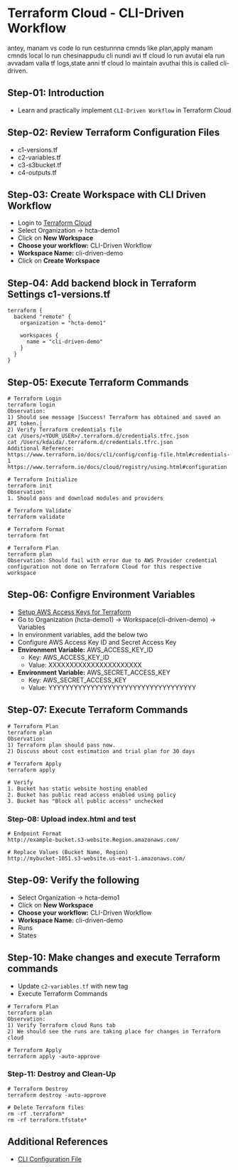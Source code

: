# Terraform Cloud - CLI-Driven Workflow
antey, manam vs code lo run cestunnna cmnds like plan,apply
manam cmnds local lo run chesinappudu cli nundi avi tf cloud lo run avutai
ela run avvadam valla tf logs,state anni tf cloud lo maintain avuthai this is called 
cli-driven. 
## Step-01: Introduction
- Learn and practically implement `CLI-Driven Workflow` in Terraform Cloud

## Step-02: Review Terraform Configuration Files
- c1-versions.tf
- c2-variables.tf
- c3-s3bucket.tf
- c4-outputs.tf

## Step-03: Create Workspace with CLI Driven Workflow
- Login to [Terraform Cloud](https://app.terraform.io/)
- Select Organization -> hcta-demo1
- Click on **New Workspace**
- **Choose your workflow:** CLI-Driven Workflow
- **Workspace Name:** cli-driven-demo
- Click on **Create Workspace**

## Step-04: Add backend block in Terraform Settings c1-versions.tf
```t
terraform {
  backend "remote" {
    organization = "hcta-demo1"

    workspaces {
      name = "cli-driven-demo"
    }
  }
}
```

## Step-05: Execute Terraform Commands
```t
# Terraform Login
terraform login
Observation: 
1) Should see message |Success! Terraform has obtained and saved an API token.|
2) Verify Terraform credentials file
cat /Users/<YOUR_USER>/.terraform.d/credentials.tfrc.json
cat /Users/kdaida/.terraform.d/credentials.tfrc.json
Additional Reference:
https://www.terraform.io/docs/cli/config/config-file.html#credentials-1
https://www.terraform.io/docs/cloud/registry/using.html#configuration

# Terraform Initialize
terraform init
Observation: 
1. Should pass and download modules and providers

# Terraform Validate
terraform validate

# Terraform Format
terraform fmt

# Terraform Plan
terraform plan
Observation: Should fail with error due to AWS Provider credential configuration not done on Terraform Cloud for this respective workspace
```

## Step-06: Configre Environment Variables
- [Setup AWS Access Keys for Terraform](https://registry.terraform.io/providers/hashicorp/aws/latest/docs#environment-variables)
- Go to Organization (hcta-demo1) -> Workspace(cli-driven-demo) -> Variables
- In environment variables, add the below two
- Configure AWS Access Key ID and Secret Access Key  
- **Environment Variable:** AWS_ACCESS_KEY_ID
  - Key: AWS_ACCESS_KEY_ID
  - Value: XXXXXXXXXXXXXXXXXXXXXX
- **Environment Variable:** AWS_SECRET_ACCESS_KEY
  - Key: AWS_SECRET_ACCESS_KEY
  - Value: YYYYYYYYYYYYYYYYYYYYYYYYYYYYYYYYYYY


## Step-07: Execute Terraform Commands
```t
# Terraform Plan
terraform plan
Observation: 
1) Terraform plan should pass now. 
2) Discuss about cost estimation and trial plan for 30 days

# Terraform Apply
terraform apply 

# Verify 
1. Bucket has static website hosting enabled
2. Bucket has public read access enabled using policy
3. Bucket has "Block all public access" unchecked
```


### Step-08: Upload index.html and test
```t
# Endpoint Format
http://example-bucket.s3-website.Region.amazonaws.com/

# Replace Values (Bucket Name, Region)
http://mybucket-1051.s3-website.us-east-1.amazonaws.com/
```

## Step-09: Verify the following
- Select Organization -> hcta-demo1
- Click on **New Workspace**
- **Choose your workflow:** CLI-Driven Workflow
- **Workspace Name:** cli-driven-demo
- Runs
- States

## Step-10: Make changes and execute Terraform commands
- Update `c2-variables.tf` with new tag
- Execute Terraform Commands
```t
# Terraform Plan
terraform plan
Observation: 
1) Verify Terraform cloud Runs tab
2) We should see the runs are taking place for changes in Terraform cloud

# Terraform Apply
terraform apply -auto-approve
```
### Step-11: Destroy and Clean-Up
```t
# Terraform Destroy
terraform destroy -auto-approve

# Delete Terraform files 
rm -rf .terraform*
rm -rf terraform.tfstate*
```

## Additional References
- [CLI Configuration File](https://www.terraform.io/docs/cli/config/config-file.html#credentials)